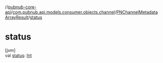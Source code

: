 //[pubnub-core-api](../../../index.md)/[com.pubnub.api.models.consumer.objects.channel](../index.md)/[PNChannelMetadataArrayResult](index.md)/[status](status.md)

# status

[jvm]\
val [status](status.md): [Int](https://kotlinlang.org/api/latest/jvm/stdlib/kotlin/-int/index.html)
